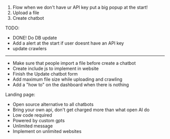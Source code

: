 

1. Flow when we don't have ur API key put a big popup at the start!
2. Upload a file
3. Create chatbot


TODO:
- DONE! Do DB update
- Add a alert at  the start if user doesnt have an API key
- update crawlers
- -------------------
- Make sure that people import a file before create a chatbot
- Create include js to implement in website
- Finish the Update chatbot form
- Add maximum file size while uploading and crawling
- Add a "how to" on the dashboard when there is nothing 


Landing page:

- Open source alternative to all chatbots
- Bring your own api, don't get charged more than what open AI do
- Low code required
- Powered by custom gpts
- Unlimited message
- Implement on unlimited websites


